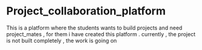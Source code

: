 # Project_collaboration_platform
This is a platform where the students wants to build projects and need project_mates , for them i have created this platform . currently , the project is not built completely , the work is going on
